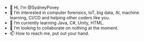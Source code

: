 - 👋 Hi, I’m @SydneyPovey
- 👀 I’m interested in computer forensics, IoT, big data, AI, machine learning, CI/CD and helping other coders like you.
- 🌱 I’m currently learning Java, C#, Unity, HTML.
- 💞️ I’m looking to collaborate on nothing at the moment.
- 📫 How to reach me, put out your hand.

<!---
SydneyPovey/SydneyPovey is a ✨ special ✨ repository because its `README.md` (this file) appears on your GitHub profile.
You can click the Preview link to take a look at your changes.
--->
